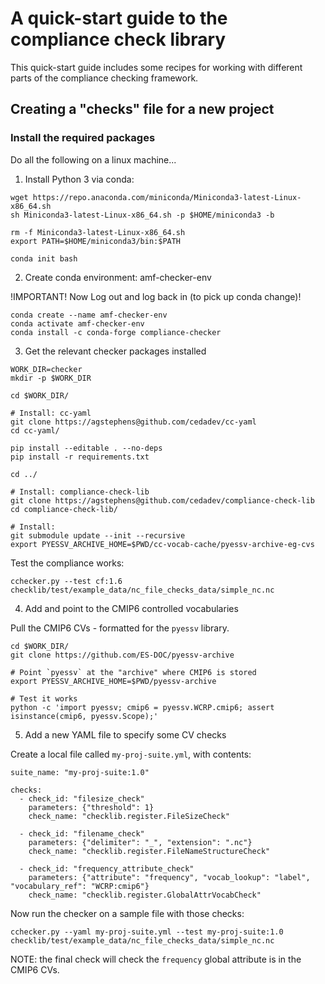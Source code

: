 # A quick-start guide to the compliance check library

This quick-start guide includes some recipes for working with different
parts of the compliance checking framework. 

## Creating a "checks" file for a new project 

### Install the required packages

Do all the following on  a linux machine...

1. Install Python 3 via conda:

```
wget https://repo.anaconda.com/miniconda/Miniconda3-latest-Linux-x86_64.sh
sh Miniconda3-latest-Linux-x86_64.sh -p $HOME/miniconda3 -b

rm -f Miniconda3-latest-Linux-x86_64.sh
export PATH=$HOME/miniconda3/bin:$PATH

conda init bash
```

2. Create conda environment: amf-checker-env

!IMPORTANT! Now Log out and log back in (to pick up conda change)!

```
conda create --name amf-checker-env
conda activate amf-checker-env
conda install -c conda-forge compliance-checker
```

3. Get the relevant checker packages installed

```
WORK_DIR=checker
mkdir -p $WORK_DIR

cd $WORK_DIR/

# Install: cc-yaml
git clone https://agstephens@github.com/cedadev/cc-yaml
cd cc-yaml/

pip install --editable . --no-deps
pip install -r requirements.txt

cd ../

# Install: compliance-check-lib
git clone https://agstephens@github.com/cedadev/compliance-check-lib
cd compliance-check-lib/

# Install: 
git submodule update --init --recursive
export PYESSV_ARCHIVE_HOME=$PWD/cc-vocab-cache/pyessv-archive-eg-cvs

```

Test the compliance works:

```
cchecker.py --test cf:1.6 checklib/test/example_data/nc_file_checks_data/simple_nc.nc
```

4. Add and point to the CMIP6 controlled vocabularies

Pull the CMIP6 CVs - formatted for the `pyessv` library.

```
cd $WORK_DIR/
git clone https://github.com/ES-DOC/pyessv-archive

# Point `pyessv` at the "archive" where CMIP6 is stored 
export PYESSV_ARCHIVE_HOME=$PWD/pyessv-archive

# Test it works
python -c 'import pyessv; cmip6 = pyessv.WCRP.cmip6; assert isinstance(cmip6, pyessv.Scope);'

```

5. Add a new YAML file to specify some CV checks 

Create a local file called `my-proj-suite.yml`, with contents:

```
suite_name: "my-proj-suite:1.0"

checks:
  - check_id: "filesize_check"
    parameters: {"threshold": 1}
    check_name: "checklib.register.FileSizeCheck"

  - check_id: "filename_check"
    parameters: {"delimiter": "_", "extension": ".nc"}
    check_name: "checklib.register.FileNameStructureCheck"

  - check_id: "frequency_attribute_check"
    parameters: {"attribute": "frequency", "vocab_lookup": "label", "vocabulary_ref": "WCRP:cmip6"}
    check_name: "checklib.register.GlobalAttrVocabCheck"

```

Now run the checker on a sample file with those checks:

```
cchecker.py --yaml my-proj-suite.yml --test my-proj-suite:1.0 checklib/test/example_data/nc_file_checks_data/simple_nc.nc
```

NOTE: the final check will check the `frequency` global attribute is in the CMIP6 CVs.

